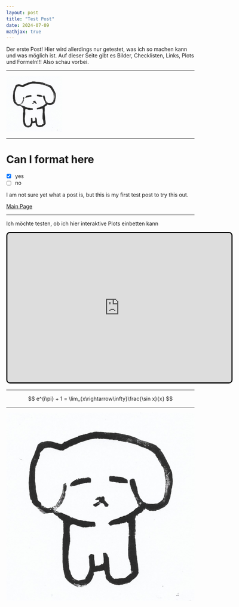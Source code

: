 ```yaml
---
layout: post
title: "Test Post"
date: 2024-07-09
mathjax: true
---
```


Der erste Post! Hier wird allerdings nur getestet, was ich so machen kann und was möglich ist. Auf dieser Seite gibt es Bilder, Checklisten, Links, Plots und Formeln!!! Also schau vorbei.

***

<img src="/assets/boi.jpg" alt="Boi" width="150"/>

***

# Can I format here

- [x] yes
- [ ] no

I am not sure yet what a post is, but this is my first test post to try this out.

[Main Page](https://eloisius.github.io)

***

Ich möchte testen, ob ich hier interaktive Plots einbetten kann

<center>
 <iframe src="https://eloisius.github.io/file.html" title="Test Plot" width=600 height=400 style="border:3px solid black;border-radius:10px"></iframe>
</center>

***

$$ e^{i\pi} + 1 = \lim_{x\rightarrow\infty}\frac{\sin x}{x} $$

***

![Boi](/assets/boi.jpg)
